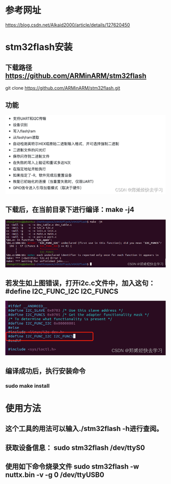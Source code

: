 #       参考网址
https://blog.csdn.net/Alkaid2000/article/details/127620450

#       stm32flash安装
##      下载路径    https://github.com/ARMinARM/stm32flash
git clone https://github.com/ARMinARM/stm32flash.git
##      功能
![alt text](function.png)
##      下载后，在当前目录下进行编译：make -j4
![alt text](<make error.png>)
##      若发生如上图错误，打开i2c.c文件中，加入这句： #define I2C_FUNC_I2C I2C_FUNCS
![alt text](<I2C_FUNC_I2C I2C_FUNCS.png>)
##      编译成功后，执行安装命令
###     sudo make install

#       使用方法
##      这个工具的用法可以输入./stm32flash -h进行查阅。
##      获取设备信息：  sudo stm32flash    /dev/ttyS0
##      使用如下命令烧录文件    sudo stm32flash -w nuttx.bin -v -g 0 /dev/ttyUSB0

